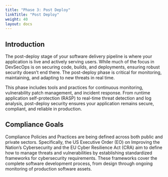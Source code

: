 ```yaml
---
title: "Phase 3: Post Deploy"
linkTitle: "Post Deploy"
weight: 40
layout: docs
---
```

## Introduction

The post-deploy stage of your software delivery pipeline is where your application is live and actively serving users. While much of the focus in DevSecOps is on securing code, builds, and deployments, ensuring robust security doesn’t end there. The post-deploy phase is critical for monitoring, maintaining, and adapting to new threats in real time.

This phase includes tools and practices for continuous monitoring, vulnerability patch management, and incident response. From runtime application self-protection (RASP) to real-time threat detection and log analysis, post-deploy security ensures your application remains secure, compliant, and reliable in production.

## Compliance Goals

Compliance Policies and Practices are being defined across both public and private sectors. Specifically, the US Executive Order (EO) on Improving the Nation’s Cybersecurity and the EU Cyber Resilience Act (CRA) aim to define how to manage threats and vulnerabilities by establishing standardized frameworks for cybersecurity requirements. These frameworks cover the complete software development process, from design through ongoing monitoring of production software assets.




